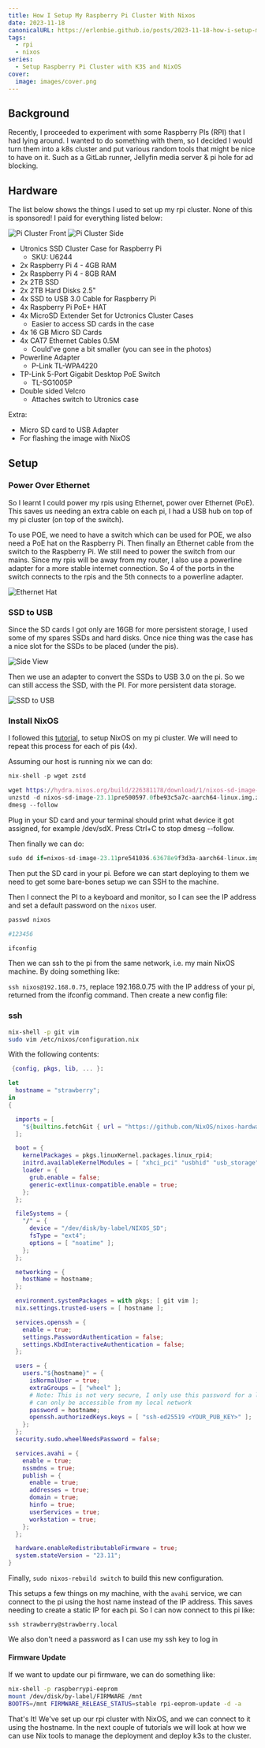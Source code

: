 ```yaml
---
title: How I Setup My Raspberry Pi Cluster With Nixos
date: 2023-11-18
canonicalURL: https://erlonbie.github.io/posts/2023-11-18-how-i-setup-my-raspberry-pi-cluster-with-nixos
tags:
  - rpi
  - nixos
series:
  - Setup Raspberry Pi Cluster with K3S and NixOS
cover:
  image: images/cover.png
---
```


## Background

Recently, I proceeded to experiment with some Raspberry PIs (RPI) that I had lying around. I wanted to do something
with them, so I decided I would turn them into a k8s cluster and put various random tools that might be nice to have
on it. Such as a GitLab runner, Jellyfin media server & pi hole for ad blocking.

## Hardware

The list below shows the things I used to set up my rpi cluster. None of this is sponsored! I paid for everything
listed below:

![Pi Cluster Front](images/pi-cluster-front.jpeg)
![Pi Cluster Side](images/pi-cluster-side.jpeg)

- Utronics SSD Cluster Case for Raspberry Pi
  - SKU: U6244
- 2x Raspberry Pi 4 - 4GB RAM
- 2x Raspberry Pi 4 - 8GB RAM
- 2x 2TB SSD
- 2x 2TB Hard Disks 2.5"
- 4x SSD to USB 3.0 Cable for Raspberry Pi
- 4x Raspberry Pi PoE+ HAT
- 4x MicroSD Extender Set for Uctronics Cluster Cases
  - Easier to access SD cards in the case
- 4x 16 GB Micro SD Cards
- 4x CAT7 Ethernet Cables 0.5M
  - Could've gone a bit smaller (you can see in the photos)
- Powerline Adapter 
  - P-Link TL-WPA4220
- TP-Link 5-Port Gigabit Desktop PoE Switch
  - TL-SG1005P
- Double sided Velcro
  - Attaches switch to Utronics case

 Extra:
 - Micro SD card to USB Adapter
  - For flashing the image with NixOS

## Setup

### Power Over Ethernet

So I learnt I could power my rpis using Ethernet, power over Ethernet (PoE). This saves us needing an extra cable on each
pi, I had a USB hub on top of my pi cluster (on top of the switch).

To use POE, we need to have a switch which can be used for POE, we also need a PoE hat on the Raspberry Pi. Then finally
an Ethernet cable from the switch to the Raspberry Pi. We still need to power the switch from our mains. Since my rpis
will be away from my router, I also use a powerline adapter for a more stable internet connection. So 4 of the ports
in the switch connects to the rpis and the 5th connects to a powerline adapter.

![Ethernet Hat](images/ethernet-hat.jpeg)

### SSD to USB

Since the SD cards I got only are 16GB for more persistent storage, I used some of my spares SSDs and hard disks.
Once nice thing was the case has a nice slot for the SSDs to be placed (under the pis). 

![Side View](images/side-view.jpeg)

Then we use an adapter to convert the SSDs to USB 3.0 on the pi. So we can still access the SSD, with the PI. For
more persistent data storage.

![SSD to USB](images/ssd-to-usb.jpeg)

### Install NixOS

I followed this [tutorial](https://nix.dev/tutorials/nixos/installing-nixos-on-a-raspberry-pi), to setup NixOS on
my pi cluster. We will need to repeat this process for each of pis (4x).

Assuming our host is running nix we can do:

```nix
nix-shell -p wget zstd

wget https://hydra.nixos.org/build/226381178/download/1/nixos-sd-image-23.11pre541036.63678e9f3d3a-aarch64-linux.img.zst
unzstd -d nixos-sd-image-23.11pre500597.0fbe93c5a7c-aarch64-linux.img.zst
dmesg --follow
```

Plug in your SD card and your terminal should print what device it got assigned, for example /dev/sdX.
Press Ctrl+C to stop dmesg --follow.

Then finally we can do:

```nix
sudo dd if=nixos-sd-image-23.11pre541036.63678e9f3d3a-aarch64-linux.img of=/dev/sda bs=4096 conv=fsync status=progres
```

Then put the SD card in your pi. Before we can start deploying to them
we need to get some bare-bones setup we can SSH to the machine.

Then I connect the PI to a keyboard and monitor, so I can see the IP address and set a default password on the `nixos`
user. 

```nix
passwd nixos

#123456

ifconfig
```

Then we can ssh to the pi from the same network, i.e. my main NixOS machine. By doing something like:

`ssh nixos@192.168.0.75`, replace 192.168.0.75 with the IP address of your pi, returned from the ifconfig command.
Then create a new config file:

### ssh

```bash
nix-shell -p git vim
sudo vim /etc/nixos/configuration.nix
```

With the following contents:

```nix
 {config, pkgs, lib, ... }:

let
  hostname = "strawberry";
in
{

  imports = [
    "${builtins.fetchGit { url = "https://github.com/NixOS/nixos-hardware.git"; }}/raspberry-pi/4"
  ];

  boot = {
    kernelPackages = pkgs.linuxKernel.packages.linux_rpi4;
    initrd.availableKernelModules = [ "xhci_pci" "usbhid" "usb_storage" ];
    loader = {
      grub.enable = false;
      generic-extlinux-compatible.enable = true;
    };
  };

  fileSystems = {
    "/" = {
      device = "/dev/disk/by-label/NIXOS_SD";
      fsType = "ext4";
      options = [ "noatime" ];
    };
  };

  networking = {
    hostName = hostname;
  };

  environment.systemPackages = with pkgs; [ git vim ];
  nix.settings.trusted-users = [ hostname ];

  services.openssh = {
    enable = true;
    settings.PasswordAuthentication = false;
    settings.KbdInteractiveAuthentication = false;
  };

  users = {
    users."${hostname}" = {
      isNormalUser = true;
      extraGroups = [ "wheel" ];
      # Note: This is not very secure, I only use this password for a little while whilst the PI 
      # can only be accessible from my local network
      password = hostname;
      openssh.authorizedKeys.keys = [ "ssh-ed25519 <YOUR_PUB_KEY>" ];
    };
  };
  security.sudo.wheelNeedsPassword = false;

  services.avahi = {
    enable = true;
    nssmdns = true;
    publish = {
      enable = true;
      addresses = true;
      domain = true;
      hinfo = true;
      userServices = true;
      workstation = true;
    };
  };

  hardware.enableRedistributableFirmware = true;
  system.stateVersion = "23.11";
}
```

Finally, `sudo nixos-rebuild switch` to build this new configuration.

This setups a few things on my machine, with the `avahi` service, we can connect to the pi using the host name instead of
the IP address. This saves needing to create a static IP for each pi. So I can now connect to this pi like:

`ssh strawberry@strawberry.local`

We also don't need a password as I can use my ssh key to log in

#### Firmware Update

If we want to update our pi firmware, we can do something like:

```bash
nix-shell -p raspberrypi-eeprom
mount /dev/disk/by-label/FIRMWARE /mnt
BOOTFS=/mnt FIRMWARE_RELEASE_STATUS=stable rpi-eeprom-update -d -a
```

That's It! We've set up our rpi cluster with NixOS, and we can connect to it using the hostname. In the next couple of
tutorials we will look at how we can use Nix tools to manage the deployment and deploy k3s to the cluster.

